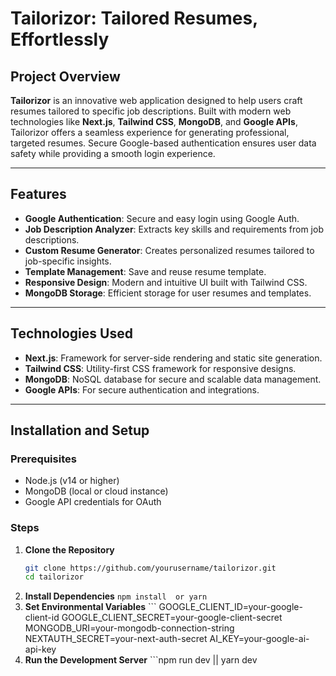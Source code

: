 # Tailorizor: Tailored Resumes, Effortlessly

## Project Overview

**Tailorizor** is an innovative web application designed to help users craft resumes tailored to specific job descriptions. Built with modern web technologies like **Next.js**, **Tailwind CSS**, **MongoDB**, and **Google APIs**, Tailorizor offers a seamless experience for generating professional, targeted resumes. Secure Google-based authentication ensures user data safety while providing a smooth login experience.

---

## Features

- **Google Authentication**: Secure and easy login using Google Auth.
- **Job Description Analyzer**: Extracts key skills and requirements from job descriptions.
- **Custom Resume Generator**: Creates personalized resumes tailored to job-specific insights.
- **Template Management**: Save and reuse resume template.
- **Responsive Design**: Modern and intuitive UI built with Tailwind CSS.
- **MongoDB Storage**: Efficient storage for user resumes and templates.

---

## Technologies Used

- **Next.js**: Framework for server-side rendering and static site generation.
- **Tailwind CSS**: Utility-first CSS framework for responsive designs.
- **MongoDB**: NoSQL database for secure and scalable data management.
- **Google APIs**: For secure authentication and integrations.

---

## Installation and Setup

### Prerequisites

- Node.js (v14 or higher)
- MongoDB (local or cloud instance)
- Google API credentials for OAuth

### Steps

1. **Clone the Repository**  
   ```bash
   git clone https://github.com/yourusername/tailorizor.git
   cd tailorizor
2. **Install Dependencies**
        ``` npm install  or yarn ```
3. **Set Environmental Variables**
        ``` GOOGLE_CLIENT_ID=your-google-client-id
            GOOGLE_CLIENT_SECRET=your-google-client-secret
            MONGODB_URI=your-mongodb-connection-string
            NEXTAUTH_SECRET=your-next-auth-secret
            AI_KEY=your-google-ai-api-key
4. **Run the Development Server**
        ```npm run dev || yarn dev


